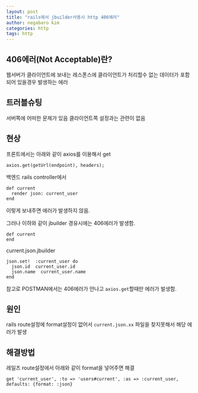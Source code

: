```yaml
---
layout: post
title: "rails에서 jbuilder사용시 http 406에러"
author: negabaro kim
categories: http
tags: http
---
```


## 406에러(Not Acceptable)란?

웹서버가 클라이언트에 보내는 레스폰스에 클라이언트가 처리할수 없는 데이터가 포함되어 있을경우 발생하는 에러

## 트러블슈팅

서버쪽에 어떠한 문제가 있음
클라이언트쪽 설정과는 관련이 없음

## 현상

프론트에서는 아래와 같이 axios를 이용해서 get

```
axios.get(getUrl(endpoint), headers);
```

백엔드 rails controller에서

```
def current
  render json: current_user
end
```

이렇게 보내주면 에러가 발생하지 않음.

그러나 이하와 같이 jbuilder 경유시에는 406에러가 발생함.

```
def current
end
```

current.json.jbuilder

```
json.set!  :current_user do
  json.id  current_user.id
  json.name  current_user.name
end
```

참고로 POSTMAN에서는 406에러가 안나고 `axios.get`할때만 에러가 발생함.

## 원인

rails route설정에 format설정이 없어서 `current.json.xx` 파일을 찾지못해서 해당 에러가 발생

## 해결방법

레일즈 route설정에서 아래와 같이 format을 넣어주면 해결

```
get 'current_user', :to => 'users#current', :as => :current_user, defaults: {format: :json}
```
